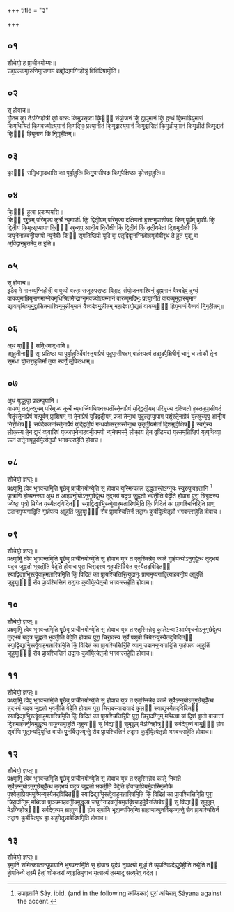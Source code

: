+++
title = "३"

+++
## ०१
शौचेयो᳘ ह प्रा᳘चीनयोग्यः॥  
उद्दा᳘ल्ल्कमा᳘रुणिमा᳘जगाम ब्रह्मो᳘द्यमग्निहोत्रं᳘ विविदिषामी᳘ति॥  
## ०२
स᳘ होवाच॥  
गौ᳘तम का᳘ तेऽग्निहोत्री को᳘ वत्सः किमु᳘पसृष्टा कि᳘ᳫं᳘ संयो᳘जनं किं᳘ दुह्य᳘मानं किं᳘ दुग्धं कि᳘माह्रिय᳘माणं किम᳘धिश्रितं कि᳘मवज्योत्य᳘मानं कि᳘मद्भिः᳘ प्रत्या᳘नीतं कि᳘मुद्वास्य᳘मानं किमु᳘द्वासितं कि᳘मुन्नीय᳘मानं किमु᳘न्नीतं किमु᳘द्यतं कि᳘ᳫं᳘ ह्रिय᳘माणं किं नि᳘गृहीतम्॥  
## ०३
का᳘ᳫं᳘ समि᳘धमा᳘दधासि का पूर्वा᳘हुतिः किमु᳘पासीषदः किम᳘पैक्षिष्ठाः को᳘त्तरा᳘हुतिः॥  
## ०४
कि᳘ᳫं᳘ हुत्वा प्र᳘कम्पयसि॥  
किᳫं स्रु᳘चम् परिमृ᳘ज्य कूर्चे न्य᳘मार्जीः किं᳘ द्विती᳘यम् परिमृ᳘ज्य दक्षिणतो ह᳘स्तमु᳘पासीषदः किम् पू᳘र्वम् प्रा᳘शीः किं᳘ द्विती᳘यं कि᳘मुत्सृ᳘प्यापाः कि᳘ᳫं᳘ स्रुच्य᳘प᳘ आनी᳘य नि᳘रौक्षीः किं᳘ द्विती᳘यं किं᳘ तृती᳘यमेतां दि᳘शमु᳘दौक्षीः किं᳘ जघ᳘नेनाहवनी᳘यमपो न्य᳘नैषीः किᳫं स᳘मतिष्ठिपो य᳘दि वा᳘ एत᳘द्विद्वा᳘नग्निहोत्रम᳘हौषीर᳘थ ते हुतं य᳘द्यु वा अ᳘विद्वान᳘हुतमेव᳘ त इ᳘ति॥  
## ०५
स᳘ होवाच॥  
इ᳘डैव᳘ मे मानव्य᳘ग्निहोत्री᳘ वायॗव्यो वत्सः᳘ सजूरु᳘पसृष्टा विरा᳘ट् संयो᳘जनमाश्विनं᳘ दुह्य᳘मानं वैश्वदेवं᳘ दुग्धं᳘ वायव्य᳘माह्रिय᳘माणमाग्नेयम᳘धिश्रितमैन्द्राग्न᳘मवज्योत्यम्नानं वारुण᳘मद्भिः᳘ प्रत्या᳘नीतं वायव्य᳘मुद्वास्य᳘मानं द्यावापृथिव्य᳘मु᳘द्वासितमाश्विन᳘मुन्नीय᳘मानं वैश्वदेवमु᳘न्नीतम् महादेवायो᳘द्यतं वायव्य᳘ᳫं᳘ ह्रिय᳘माणं वैष्णवं नि᳘गृहीतम्॥  
## ०६
अ᳘थ या᳘ᳫं᳘ समि᳘धमाद᳘धामि॥  
आ᳘हुतीनाᳫं सा᳘ प्रतिष्ठा या पूर्वा᳘हुतिर्देवांस्त᳘याप्रैषं य᳘दुपा᳘सीषदम् बार्हस्पत्यं तद्य᳘दपै᳘क्षिषीमं᳘ चामुं᳘ च लोकौ ते᳘न स᳘मधां यो᳘त्तरा᳘हुतिर्मां त᳘या स्वर्गे᳘ लोॗकेऽधाम्॥  
## ०७
अ᳘थ य᳘द्धुत्वा᳘ प्रकम्प᳘यामि॥  
वायव्यं᳘ तद्यत्स्रु᳘चम् परिमृ᳘ज्य कूर्चे न्य᳘मार्जिषधिवनस्पतींस्ते᳘नाप्रैषं य᳘द्द्विती᳘यम् परिमृ᳘ज्य दक्षिणतो ह᳘स्तमुपा᳘सीषदं पितॄंस्ते᳘नाप्रैषं यत्पू᳘र्वम् प्रा᳘शिषम् मां ते᳘नाप्रैषं य᳘द्द्विती᳘यम् प्रजां तेना᳘थ य᳘दुत्सृप्या᳘पाम् पशूंस्ते᳘नाप्रैषं य᳘त्स्रुच्य᳘प᳘ आनी᳘य निरौ᳘क्षिषᳫं सर्पदेवजनांस्ते᳘नाप्रैषं य᳘द्द्विती᳘यं गन्धर्वाप्सर᳘सस्तेना᳘थ य᳘त्तृती᳘यमेतां दि᳘शमुदौ᳘क्षिषᳫं स्वर्ग᳘स्य लोक᳘स्य ते᳘न द्वा᳘रं व्य᳘वारिषं य᳘ज्जघ᳘नेनाहवनी᳘यमपो न्य᳘नैषमस्मै᳘ लोका᳘य ते᳘न वृ᳘ष्टिमदां य᳘त्सम᳘तिष्ठिपं य᳘त्पृथिव्या᳘ ऊनं तत्ते᳘नापूपुरमि᳘त्येत᳘न्नौ भगवन्त्सहे᳘ति होवाच॥  
## ०८
शौचेयो᳘ ज्ञप्तः᳟॥  
प्रक्ष्या᳘मिॗ त्वेव भ᳘गवन्तमि᳘ति पृॗछैव᳘ प्राचीनयोग्ये᳘ति स᳘ होवाच य᳘स्मिन्काल उ᳘द्धृतास्तेऽग्न᳘यः स्यु᳘रुपा᳘वहृतानि [^1] पा᳘त्राणि होष्यन्त्स्या अ᳘थ त आहवनी᳘योऽनुग᳘छेद्वे᳘त्थ त᳘द्भयं यद᳘त्र जु᳘ह्वतो भवती᳘ति वेदे᳘ति होवाच पुरा᳘ चिरा᳘दस्य ज्येष्ठः᳘ पुत्रो᳘ म्रियेत य᳘स्यैतद᳘विदितᳫं स्या᳘द्विद्या᳘भिॗस्त्वेॗवाह᳘मतारिषमि᳘ति किं᳘ विदितं का प्रा᳘यश्चित्तिरि᳘ति प्राण᳘ उदानम᳘प्यगादि᳘ति गा᳘र्हपत्य आ᳘हुतिं जुहुयाॗᳫंॗ सैव प्रा᳘यश्चित्तिर्न तदा᳘गः कुर्वीये᳘त्येत᳘न्नौ भगवन्त्सहे᳘ति होवाच॥  

[^1]: उपाहृतानि Sây. ibid. (and in the following कण्डिकाः) पुरां अचिरात् Sâyaṇa against the accent. 

## ०९
शौचेयो᳘ ज्ञप्तः᳟॥  
प्रक्ष्या᳘मिॗ त्वेव भ᳘गवन्तमि᳘ति पृॗछैव᳘ प्राचीनयोग्ये᳘ति स᳘ होवाच य᳘त्र त एत᳘स्मिन्नेव᳘ काले गा᳘र्हपत्योऽनुग᳘द्वे᳘त्थ त᳘द्भयं यद᳘त्र जु᳘ह्वतो भ᳘वती᳘ति वेदे᳘ति होवाच पुरा᳘ चिरा᳘दस्य गृह᳘पतिर्म्रियेत य᳘स्यैतद᳘विदितᳫं स्याद्विद्या᳘भिॗस्त्वेॗवाह᳘मतारिषमि᳘ति किं᳘ विदितं का प्रा᳘यश्चित्तिरि᳘त्युदानः᳘ प्राणम᳘प्यगादि᳘त्याहवनी᳘य आ᳘हुतिं जुहुयाॗᳫंॗ सैव प्रा᳘यश्चित्तिर्न तदा᳘गः कुर्वीये᳘त्येत᳘न्नौ भगवन्त्सहे᳘ति होवाच॥  
## १०
शौचेयो᳘ ज्ञप्तः᳟॥  
प्रक्ष्या᳘मिॗ त्वेव भ᳘गवन्तमि᳘ति पृॗछैव᳘ प्राचीनयोग्ये᳘ति स᳘ होवाच य᳘त्र त एत᳘स्मिन्नेव᳘ काॗलेऽन्वा?आर्यप᳘चनोऽनुग᳘छेद्वे᳘त्थ त᳘द्भयं यद᳘त्र जु᳘ह्वतो भ᳘वती᳘ति वेदे᳘ति होवाच पुरा᳘ चिरा᳘दस्य स᳘र्वे पश᳘वो म्रियेरन्य᳘स्यैतद᳘विदितᳫं स्या᳘द्विद्या᳘भिॗस्त्वेॗवाह᳘मतारिषमि᳘ति किं᳘ विदितं का प्रा᳘यश्चित्तिरि᳘ति व्यान᳘ उदानम᳘प्यगादि᳘ति गा᳘र्हपत्य आ᳘हुतिं जुहुयाॗᳫंॗ सैव प्रा᳘यश्चित्तिर्न तदा᳘गः कुर्वीये᳘त्येत᳘न्नौ भगवन्त्सहे᳘ति होवाच॥  
## ११
शौचेयो᳘ ज्ञप्तः᳟॥  
प्रक्ष्या᳘मिॗ त्वेव᳘ भ᳘गवन्तमि᳘ति पृॗछैव᳘ प्राचीनयोग्ये᳘ति स᳘ होवाच य᳘त्र त एत᳘स्मिन्नेव᳘ काले स᳘र्वेऽग्न᳘योऽनुग᳘छेयुर्वे᳘त्थ त᳘द्भयं यद᳘त्र जु᳘ह्वतो भ᳘वती᳘ति वेदे᳘ति होवाच पुरा᳘ चिरा᳘दस्यादायादं कु᳘लᳫं स्याद्य᳘स्यैतद᳘विदितᳫं स्याद्विद्या᳘भिॗस्त्वेॗवाह᳘मतारिषमि᳘ति किं᳘ विदितं का प्रा᳘यश्चित्तिरि᳘ति पुरा᳘ चिरा᳘दग्नि᳘म् मथित्वा यां दि᳘शं वा᳘तो वायात्तां दि᳘शमाहवनी᳘यमुद्धृ᳘त्य वायॗव्यामा᳘हुतिं जुहुयाᳫं स᳘ विद्याᳫं स᳘मृद्धम् मेऽग्निहोत्र᳘ᳫं᳘ सर्वदेव᳘त्यं वायुॗᳫंॗ ह्येव स᳘र्वाणि भूता᳘न्यपि᳘य᳘न्ति वायोः पु᳘नर्विसृज्य᳘न्तेॗ सैव प्रा᳘यश्चित्तिर्न तदा᳘गः कुर्वी᳘ये᳘त्येत᳘न्नौ भगवन्त्सहे᳘ति होवाच॥  
## १२
शौचेयो᳘ ज्ञप्तः᳟॥  
प्रक्ष्या᳘मिॗ त्वेव भ᳘गवन्तमि᳘ति पृॗछैव᳘ प्राचीनयोग्ये᳘ति स᳘ होवाच य᳘त्र त एत᳘स्मिन्नेव काले᳘ निवाते स᳘र्वेऽग्न᳘योऽनुग᳘छेयुर्वे᳘त्थ त᳘द्भयं यद᳘त्र जु᳘ह्वतो भवती᳘ति वेदे᳘ति होवाचा᳘प्रियमेॗवास्मिं᳘लोके प᳘श्येता᳘प्रियममुष्मिन्य᳘स्यैतद᳘विदितᳫं स्याद्विद्या᳘भिॗस्त्वेॗवाह᳘मतारिषमि᳘ति किं᳘ विदितं का प्रा᳘यश्चित्तिरि᳘ति पुरा᳘ चिरा᳘दग्नि᳘म् मथित्वा प्रा᳘ञ्चमाहवनी᳘यमुद्धृ᳘त्य जघ᳘नेनाहवनी᳘यमुपवि᳘श्याह᳘मेॗवैनत्पिबेयᳫं स᳘ विद्याᳫं स᳘मृद्धम् मेऽग्निहोत्र᳘ᳫं᳘ सर्वदेव᳘त्यम् ब्राह्मॗणᳫं ह्येव स᳘र्वाणि भूता᳘न्यपिय᳘न्ति ब्राह्मणात्पु᳘नर्विसृज्य᳘न्तेॗ सैव प्रा᳘यश्चित्तिर्न तदा᳘गः कुर्वीयेत्य᳘थ वा᳘ अह᳘मेतॗन्नावेदिषमि᳘ति होवाच॥  
## १३
शौचेयो᳘ ज्ञप्तः᳟॥  
इमा᳘नि समित्काष्ठान्यु᳘पायानि भ᳘गवन्तमि᳘ति स᳘ होवाच य᳘देवं ना᳘वक्ष्यो मूर्धा᳘ ते व्य᳘पतिष्यदेह्यु᳘पेही᳘ति तथे᳘ति तᳫं हो᳘पनिन्ये त᳘स्मै हैतां᳘ शोकतरां व्या᳘हृतिमुवाच य᳘त्सत्यं त᳘स्मादु सत्य᳘मेव᳘ वदेत्॥  